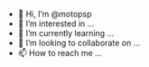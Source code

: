 - 👋 Hi, I’m @motopsp
- 👀 I’m interested in ...
- 🌱 I’m currently learning ...
- 💞️ I’m looking to collaborate on ...
- 📫 How to reach me ...

<!---
motopsp/motopsp is a ✨ special ✨ repository because its `README.md` (this file) appears on your GitHub profile.
You can click the Preview link to take a look at your changes.
--->

